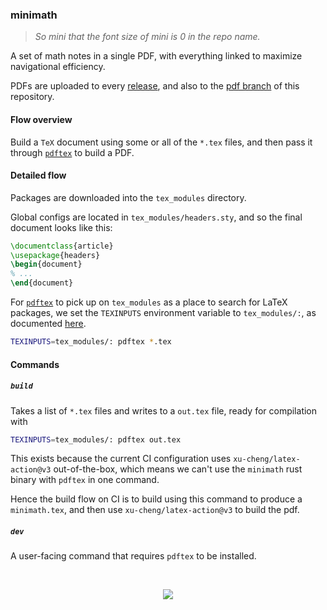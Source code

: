 ### minimath

> _So mini that the font size of mini is 0 in the repo name._

A set of math notes in a single PDF, with everything linked to
maximize navigational efficiency.

PDFs are uploaded to every [release][latest], and also to the [pdf
branch][pdf] of this repository.

#### Flow overview

Build a `TeX` document using some or all of the `*.tex` files, and
then pass it through [`pdftex`][pdftex] to build a PDF.

#### Detailed flow

Packages are downloaded into the `tex_modules` directory.

Global configs are located in `tex_modules/headers.sty`, and so the
final document looks like this:

```tex
\documentclass{article}
\usepackage{headers}
\begin{document}
% ...
\end{document}
```

For [`pdftex`][pdftex] to pick up on `tex_modules` as a place to
search for LaTeX packages, we set the `TEXINPUTS` environment
variable to `tex_modules/:`, as documented [here][pdftex-docs].

```sh
TEXINPUTS=tex_modules/: pdftex *.tex
```

#### Commands

##### `build`

Takes a list of `*.tex` files and writes to a `out.tex` file,
ready for compilation with

```sh
TEXINPUTS=tex_modules/: pdftex out.tex
```

This exists because the current CI configuration uses
`xu-cheng/latex-action@v3` out-of-the-box, which means we can't use
the `minimath` rust binary with `pdftex` in one command.

Hence the build flow on CI is to build using this command to produce a
`minimath.tex`, and then use `xu-cheng/latex-action@v3` to build the
pdf.

##### `dev`

A user-facing command that requires `pdftex` to be installed.

<br>

<p align='center'>
  <img src="https://github.com/nguyenvukhang/math/assets/10664455/68170003-30f7-467f-ad2d-aef3c08aa15e"/>
</p>

[gh-act]: https://github.com/nguyenvukhang/math/blob/main/.github/workflows/ci.yml
[latest]: https://github.com/nguyenvukhang/math/releases/latest
[pdf]: https://github.com/nguyenvukhang/math/tree/pdf
[pdftex]: https://www.tug.org/applications/pdftex
[pdftex-docs]: https://texdoc.org/serve/pdftex/0
